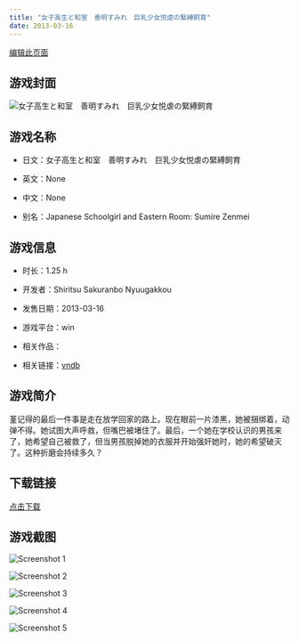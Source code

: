 ```yaml
---
title: "女子高生と和室　善明すみれ　巨乳少女悦虐の緊縛飼育"
date: 2013-03-16
---
```

[编辑此页面](https://github.com/ACG-3/ADV3-source/blob/main/source/_posts/games/%E5%A5%B3%E5%AD%90%E9%AB%98%E7%94%9F%E3%81%A8%E5%92%8C%E5%AE%A4%E3%80%80%E5%96%84%E6%98%8E%E3%81%99%E3%81%BF%E3%82%8C%E3%80%80%E5%B7%A8%E4%B9%B3%E5%B0%91%E5%A5%B3%E6%82%A6%E8%99%90%E3%81%AE%E7%B7%8A%E7%B8%9B%E9%A3%BC%E8%82%B2.md)

## 游戏封面

![女子高生と和室　善明すみれ　巨乳少女悦虐の緊縛飼育](https%3A//pan.timero.xyz/onedrive/img_lib_001/%E5%A5%B3%E5%AD%90%E9%AB%98%E7%94%9F%E3%81%A8%E5%92%8C%E5%AE%A4%E3%80%80%E5%96%84%E6%98%8E%E3%81%99%E3%81%BF%E3%82%8C%E3%80%80%E5%B7%A8%E4%B9%B3%E5%B0%91%E5%A5%B3%E6%82%A6%E8%99%90%E3%81%AE%E7%B7%8A%E7%B8%9B%E9%A3%BC%E8%82%B2_cover.avif)


## 游戏名称

- 日文：女子高生と和室　善明すみれ　巨乳少女悦虐の緊縛飼育
- 英文：None
- 中文：None

- 别名：Japanese Schoolgirl and Eastern Room: Sumire Zenmei


## 游戏信息

- 时长：1.25 h
- 开发者：Shiritsu Sakuranbo Nyuugakkou
- 发售日期：2013-03-16
- 游戏平台：win
- 相关作品：

- 相关链接：[vndb](https://vndb.org/v13798)


## 游戏简介

堇记得的最后一件事是走在放学回家的路上。现在眼前一片漆黑，她被捆绑着，动弹不得。她试图大声呼救，但嘴巴被堵住了。最后，一个她在学校认识的男孩来了，她希望自己被救了，但当男孩脱掉她的衣服并开始强奸她时，她的希望破灭了。这种折磨会持续多久？


## 下载链接

[点击下载](https://pan.timero.xyz/onedrive/adv_lib_001/%E5%A5%B3%E5%AD%90%E9%AB%98%E7%94%9F%E3%81%A8%E5%92%8C%E5%AE%A4%E3%80%80%E5%96%84%E6%98%8E%E3%81%99%E3%81%BF%E3%82%8C%E3%80%80%E5%B7%A8%E4%B9%B3%E5%B0%91%E5%A5%B3%E6%82%A6%E8%99%90%E3%81%AE%E7%B7%8A%E7%B8%9B%E9%A3%BC%E8%82%B2)


## 游戏截图


![Screenshot 1](https%3A//pan.timero.xyz/onedrive/img_lib_001/%E5%A5%B3%E5%AD%90%E9%AB%98%E7%94%9F%E3%81%A8%E5%92%8C%E5%AE%A4%E3%80%80%E5%96%84%E6%98%8E%E3%81%99%E3%81%BF%E3%82%8C%E3%80%80%E5%B7%A8%E4%B9%B3%E5%B0%91%E5%A5%B3%E6%82%A6%E8%99%90%E3%81%AE%E7%B7%8A%E7%B8%9B%E9%A3%BC%E8%82%B2_Screenshot_1.avif)

![Screenshot 2](https%3A//pan.timero.xyz/onedrive/img_lib_001/%E5%A5%B3%E5%AD%90%E9%AB%98%E7%94%9F%E3%81%A8%E5%92%8C%E5%AE%A4%E3%80%80%E5%96%84%E6%98%8E%E3%81%99%E3%81%BF%E3%82%8C%E3%80%80%E5%B7%A8%E4%B9%B3%E5%B0%91%E5%A5%B3%E6%82%A6%E8%99%90%E3%81%AE%E7%B7%8A%E7%B8%9B%E9%A3%BC%E8%82%B2_Screenshot_2.avif)

![Screenshot 3](https%3A//pan.timero.xyz/onedrive/img_lib_001/%E5%A5%B3%E5%AD%90%E9%AB%98%E7%94%9F%E3%81%A8%E5%92%8C%E5%AE%A4%E3%80%80%E5%96%84%E6%98%8E%E3%81%99%E3%81%BF%E3%82%8C%E3%80%80%E5%B7%A8%E4%B9%B3%E5%B0%91%E5%A5%B3%E6%82%A6%E8%99%90%E3%81%AE%E7%B7%8A%E7%B8%9B%E9%A3%BC%E8%82%B2_Screenshot_3.avif)

![Screenshot 4](https%3A//pan.timero.xyz/onedrive/img_lib_001/%E5%A5%B3%E5%AD%90%E9%AB%98%E7%94%9F%E3%81%A8%E5%92%8C%E5%AE%A4%E3%80%80%E5%96%84%E6%98%8E%E3%81%99%E3%81%BF%E3%82%8C%E3%80%80%E5%B7%A8%E4%B9%B3%E5%B0%91%E5%A5%B3%E6%82%A6%E8%99%90%E3%81%AE%E7%B7%8A%E7%B8%9B%E9%A3%BC%E8%82%B2_Screenshot_4.avif)

![Screenshot 5](https%3A//pan.timero.xyz/onedrive/img_lib_001/%E5%A5%B3%E5%AD%90%E9%AB%98%E7%94%9F%E3%81%A8%E5%92%8C%E5%AE%A4%E3%80%80%E5%96%84%E6%98%8E%E3%81%99%E3%81%BF%E3%82%8C%E3%80%80%E5%B7%A8%E4%B9%B3%E5%B0%91%E5%A5%B3%E6%82%A6%E8%99%90%E3%81%AE%E7%B7%8A%E7%B8%9B%E9%A3%BC%E8%82%B2_Screenshot_5.avif)

